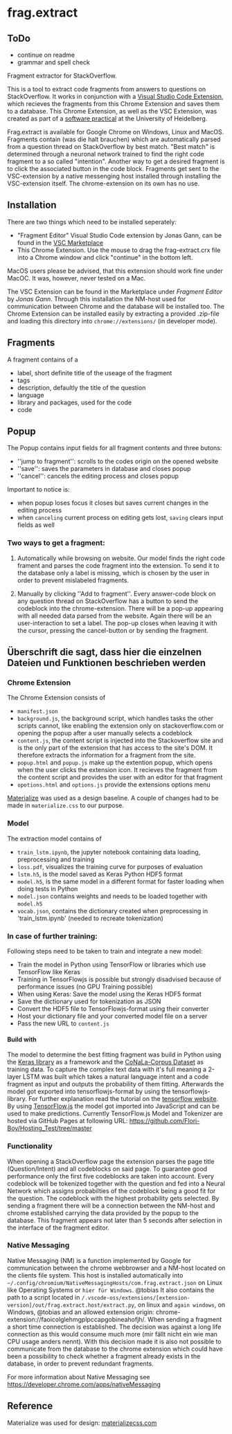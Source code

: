 # frag.extract

## ToDo

- continue on readme
- grammar and spell check

Fragment extractor for StackOverflow.

This is a tool to extract code fragments from answers to questions on StackOverflow. It works in conjunction with a [Visual Studio Code Extension](https://marketplace.visualstudio.com/items?itemName=JonasGann.fragment-editor), which recieves the fragments from this Chrome Extension and saves them to a database.
This Chrome Extension, as well as the VSC Extension, was created as part of a [software practical](https://pvs.ifi.uni-heidelberg.de/fileadmin/papers/2019/SoSe_2019_Softwarepraktikum_Programming_Tools_for_Data_Science_01.pdf) at the University of Heidelberg.

Frag.extract is available for Google Chrome on Windows, Linux and MacOS.
Fragments contain (was die halt brauchen) which are automatically parsed from a question thread on StackOverflow by best
match. "Best match" is determined through a neuronal network trained to
find the right code fragment to a so called "intention". Another way
to get a desired fragment is to click the associated button in the code block.
Fragments get sent to the VSC-extension by a native messenging host installed
through installing the VSC-extension itself. The chrome-extension on its own has
no use.

## Installation

There are two things which need to be installed seperately:

- "Fragment Editor" Visual Studio Code extension by Jonas Gann, can be found in the [VSC Marketplace](https://marketplace.visualstudio.com/items?itemName=JonasGann.fragment-editor)
- This Chrome Extension. Use the mouse to drag the frag-extract.crx file into a Chrome window and click "continue" in the bottom left.

MacOS users please be advised, that this extension should work fine under MacOC. It was, however, never tested on a Mac.

The VSC Extension can be found in the Marketplace under _Fragment Editor_ by _Jonas Gann_. Through this installation
the NM-host used for communication between Chrome and the database will be installed too.
The Chrome Extension can be installed easily by extracting a provided .zip-file and loading this directory into
`chrome://extensions/` (in developer mode).

## Fragments

A fragment contains of a

- label, short definite title of the useage of the fragment
- tags
- description, defaultly the title of the question
- language
- library and packages, used for the code
- code

## Popup

The Popup contains input fields for all fragment contents and three butons:

- ''jump to fragment'': scrolls to the codes origin on the opened website
- ''save'': saves the parameters in database and closes popup
- ''cancel'': cancels the editing process and closes popup

Important to notice is:

- when popup loses focus it closes but saves current changes in the editing process
- when `canceling` current process on editing gets lost, `saving` clears input fields as well

### Two ways to get a fragment:

1. Automatically while browsing on website.
   Our model finds the right code frament
   and parses the code fragment into the extension. To send it to the database only
   a label is missing, which is chosen by the user in order to prevent mislabeled fragments.

2. Manually by clicking ''Add to fragment''.
   Every answer-code block on any question thread on StackOverflow has a button to
   send the codeblock into the chrome-extension. There will be a pop-up
   appearing with all needed data parsed from the website. Again there will be
   an user-interaction to set a label. The pop-up closes when leaving
   it with the cursor, pressing the cancel-button or by sending the fragment.

## Überschrift die sagt, dass hier die einzelnen Dateien und Funktionen beschrieben werden

### Chrome Extension

The Chrome Extension consists of

- `manifest.json`
- `background.js`, the background script, which handles tasks the other scripts cannot, like enabling the extension only on stackoverflow.com or opening the popup after a user manually selects a codeblock
- `content.js`, the content script is injected into the Stackoverflow site and is the only part of the extension that has access to the site's DOM. It therefore extracts the information for a fragment from the site.
- `popup.html` and `popup.js` make up the extention popup, which opens when the user clicks the extension icon. It recieves the fragment from the content script and provides the user with an editor for that fragment
- `opotions.html` and `options.js` provide the extensions options menu

[Materialize](https://materializecss.com/) was used as a design baseline. A couple of changes had to be made in
`materialize.css` to our purpose.

### Model

The extraction model contains of

- `train_lstm.ipynb`, the jupyter notebook containing data loading, preprocessing and training
- `loss.pdf`, visualizes the training curve for purposes of evaluation
- `lstm.h5`, is the model saved as Keras Python HDF5 format
- `model.h5`, is the same model in a different format for faster loading when doing tests in Python
- `model.json` contains weights and needs to be loaded together with `model.h5`
- `vocab.json`, contains the dictionary created when preprocessing in 'train_lstm.ipynb' (needed to recreate tokenization)

### In case of further training:

Following steps need to be taken to train and integrate a new model:

- Train the model in Python using TensorFlow or libraries which use TensorFlow like Keras
- Training in TensorFlowjs is possible but strongly disadvised because of performance issues (no GPU Training possible)
- When using Keras: Save the model using the Keras HDF5 format
- Save the dictionary used for tokenization as JSON
- Convert the HDF5 file to TensorFlowjs-format using their converter
- Host your dictionary file and your converted model file on a server
- Pass the new URL to `content.js`

#### Build with

The model to determine the best fitting fragment was build in Python using the [Keras library](https://keras.io/) as a framework and the [CoNaLa-Corpus Dataset](https://conala-corpus.github.io/) as training data.
To capture the complex text data with it's full meaning a 2-layer LSTM was built which takes a natural language intent and a code fragment as input and outputs the probability of them fitting.
Afterwards the model got exported into tensorflowjs-format by using the tensorflowjs-library. For further explanation read the tutorial on the [tensorflow website](https://www.tensorflow.org/js/tutorials/conversion/import_keras).
By using [TensorFlow.js](https://www.tensorflow.org/js) the model got imported into JavaScript and can be used to make predictions.
Currently TensorFlow.js Model and Tokenizer are hosted via GitHub Pages at following URL: <https://github.com/Flori-Boy/Hosting_Test/tree/master>

### Functionality

When opening a StackOverflow page the extension parses the page title (Question/Intent) and all codeblocks on said page.
To guarantee good performance only the first five codeblocks are taken into account.
Every codeblock will be tokenized together with the question and fed into a Neural Network which assigns probabilties of the codeblock being a good fit for the question.
The codeblock with the highest probability gets selected.
By sending a fragment there will be a connection between the NM-host and chrome established carrying the data provided by the popup
to the database. This fragment appears not later than 5 seconds after selection in the interface of the fragment editor.

### Native Messaging

Native Messaging (NM) is a function implemented by Google for communication between the chrome webbrowser and
a NM-host located on the clients file system. This host is installed automatically into
`~/.config/chromium/NativeMessagingHosts/com.frag.extract.json`
on Linux like Operating Systems or
`hier für Windows`. @tobias
It also contains the path to a script located in
`/.vscode-oss/extensions/[extension-version]/out/frag.extract.host/extract.py`, on linux and
`again windows`, on Windows, @tobias
and an allowed extension origin: chrome-extension://faoicolglehmgplpccapgobineahofjh/.
When sending a fragment a short time connection is established. The decision was against
a long life connection as this would consume much more (mir fällt nicht ein wie man CPU usage anders nennt).
With this decision made it is also not possible to communicate from the database to the chrome extension
which could have been a possibility to check whether a fragment already exists in the database, in order
to prevent redundant fragments.

For more information about Native Messaging see <https://developer.chrome.com/apps/nativeMessaging>

## Reference

Materialize was used for design: [materializecss.com](https://materializecss.com/)
